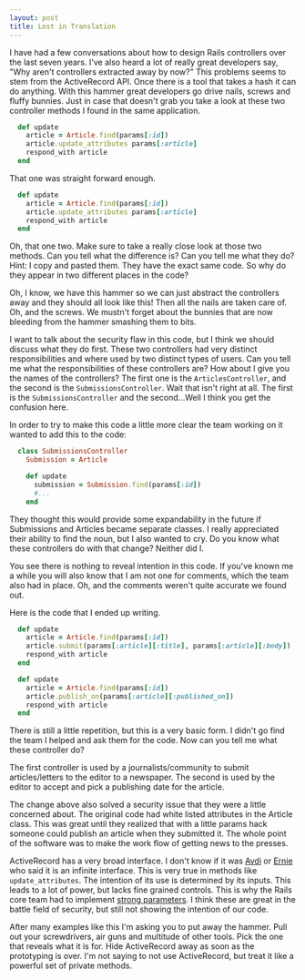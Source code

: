 ```yaml
---
layout: post
title: Lost in Translation
---
```


I have had a few conversations about how to design Rails controllers
over the last seven years. I've also heard a lot of really great
developers say, "Why aren't controllers extracted away by now?" This
problems seems to stem from the ActiveRecord API. Once there is a tool
that takes a hash it can do anything. With this hammer great developers
go drive nails, screws and fluffy bunnies. Just in case that doesn't
grab you take a look at these two controller methods I found in the same
application.

```ruby
  def update
    article = Article.find(params[:id])
    article.update_attributes params[:article]
    respond_with article
  end
```

That one was straight forward enough.

```ruby
  def update
    article = Article.find(params[:id])
    article.update_attributes params[:article]
    respond_with article
  end
```

Oh, that one two. Make sure to take a really close look at those two
methods. Can you tell what the difference is? Can you tell me what they
do? Hint: I copy and pasted them. They have the exact same code. So why
do they appear in two different places in the code?

Oh, I know, we have this hammer so we can just abstract the controllers
away and they should all look like this! Then all the nails are taken
care of. Oh, and the screws. We mustn't forget about the bunnies that
are now bleeding from the hammer smashing them to bits.

I want to talk about the security flaw in this code, but I think we
should discuss what they do first. These two controllers had very
distinct responsibilities and where used by two distinct types of users.
Can you tell me what the responsibilities of these controllers are? How
about I give you the names of the controllers? The first one is the
`ArticlesController`, and the second is the `SubmissionsController`.
Wait that isn't right at all. The first is the `SubmissionsController`
and the second...Well I think you get the confusion here.

In order to try to make this code a little more clear the team working
on it wanted to add this to the code:

```ruby
  class SubmissionsController
    Submission = Article

    def update
      submission = Submission.find(params[:id])
      #...
    end
```

They thought this would provide some expandability in the future if
Submissions and Articles became separate classes. I really appreciated
their ability to find the noun, but I also wanted to cry. Do you know what
these controllers do with that change? Neither did I.

You see there is nothing to reveal intention in this code. If you've
known me a while you will also know that I am not one for comments,
which the team also had in place. Oh, and the comments weren't quite
accurate we found out.

Here is the code that I ended up writing.

```ruby
  def update
    article = Article.find(params[:id])
    article.submit(params[:article][:title], params[:article][:body])
    respond_with article
  end
```

```ruby
  def update
    article = Article.find(params[:id])
    article.publish_on(params[:article][:published_on])
    respond_with article
  end
```

There is still a little repetition, but this is a very basic form. I
didn't go find the team I helped and ask them for the code. Now can you
tell me what these controller do?

The first controller is used by a journalists/community to submit
articles/letters to the editor to a newspaper. The second is used by
the editor to accept and pick a publishing date for the article.

The change above also solved a security issue that they were a little
concerned about. The original code had white listed attributes in the
Article class. This was great until they realized that with a little
params hack someone could publish an article when they submitted it. The
whole point of the software was to make the work flow of getting news to
the presses.

ActiveRecord has a very broad interface. I don't know if it was [Avdi](http://devblog.avdi.org/) or
[Ernie](http://erniemiller.org/) who said it is an infinite interface. This is very true in methods
like `update_attributes`. The intention of its use is determined by its
inputs. This leads to a lot of power, but lacks fine grained controls.
This is why the Rails core team had to implement [strong parameters](http://weblog.rubyonrails.org/2012/3/21/strong-parameters/). I
think these are great in the battle field of security, but still not
showing the intention of our code.


After many examples like this I'm asking you to put away the hammer.
Pull out your screwdrivers, air guns and multitude of other tools. Pick
the one that reveals what it is for. Hide ActiveRecord away as soon as
the prototyping is over. I'm not saying to not use ActiveRecord, but
treat it like a powerful set of private methods.
